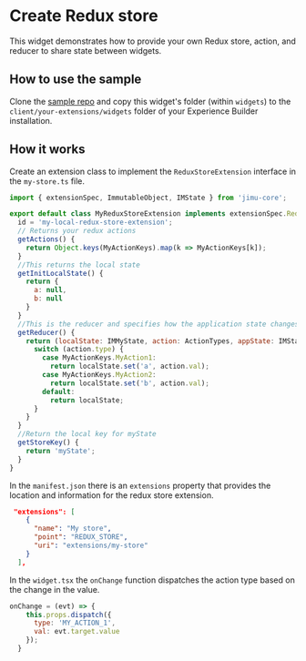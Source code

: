 # Create Redux store

This widget demonstrates how to provide your own Redux store, action, and reducer to share state between widgets.

## How to use the sample

Clone the [sample repo](https://github.com/esri/arcgis-experience-builder-sdk-resources) and copy this widget's folder (within `widgets`) to the `client/your-extensions/widgets` folder of your Experience Builder installation.

## How it works

Create an extension class to implement the `ReduxStoreExtension` interface in the `my-store.ts` file.

```js
import { extensionSpec, ImmutableObject, IMState } from 'jimu-core';

export default class MyReduxStoreExtension implements extensionSpec.ReduxStoreExtension {
  id = 'my-local-redux-store-extension';
  // Returns your redux actions
  getActions() {
    return Object.keys(MyActionKeys).map(k => MyActionKeys[k]);
  }
  //This returns the local state
  getInitLocalState() {
    return {
      a: null,
      b: null
    }
  }
  //This is the reducer and specifies how the application state changes in response to the actions.
  getReducer() {
    return (localState: IMMyState, action: ActionTypes, appState: IMState): IMMyState => {
      switch (action.type) {
        case MyActionKeys.MyAction1:
          return localState.set('a', action.val);
        case MyActionKeys.MyAction2:
          return localState.set('b', action.val);
        default:
          return localState;
      }
    }
  }
  //Return the local key for myState
  getStoreKey() {
    return 'myState';
  }
}

```

In the `manifest.json` there is an `extensions` property that provides the location and information for the redux store extension.

```json
 "extensions": [
    {
      "name": "My store",
      "point": "REDUX_STORE",
      "uri": "extensions/my-store"
    }
  ],

```

In the `widget.tsx` the `onChange` function dispatches the action type based on the change in the value.

```js
onChange = (evt) => {
    this.props.dispatch({
      type: 'MY_ACTION_1',
      val: evt.target.value
    });
  }

```

